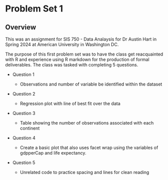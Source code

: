 # Problem Set 1

## Overview

This was an assignment for SIS 750 - Data Analaysis for Dr Austin Hart in Spring 2024 at American University in Washington DC. 

The purpose of this first problem set was to have the class get reacquainted with R and experience using R markdown for the production of formal deliverables. The class was tasked with completing 5 questions.

- Question 1
  - Observations and number of variable be identified within the dataset
  
- Question 2
  - Regression plot with line of best fit over the data
  
- Question 3
  - Table showing the number of observations associated with each continent
  
- Question 4
  - Create a basic plot that also uses facet wrap using the variables of gdpperCap and life expectancy. 
  
- Question 5
  - Unrelated code to practice spacing and lines for clean reading
